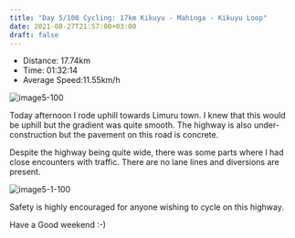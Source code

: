 ```yaml
---
title: "Day 5/100 Cycling: 17km Kikuyu - Mahinga - Kikuyu Loop"
date: 2021-08-27T21:57:00+03:00
draft: false
---
```


* Distance: 17.74km
* Time: 01:32:14
* Average Speed:11.55km/h

![image5-100](/img/cycling/5.jpg)

Today afternoon I rode uphill towards Limuru town. I knew that this would be uphill
but the gradient was quite smooth. The highway is also under-construction but the
pavement on this road is concrete.

Despite the highway being quite wide, there was some parts where I had close encounters
with traffic. There are no lane lines and diversions are present.

![image5-1-100](/img/cycling/5-1.jpg)

Safety is highly encouraged for anyone wishing to cycle on this highway.

Have a Good weekend :-)

